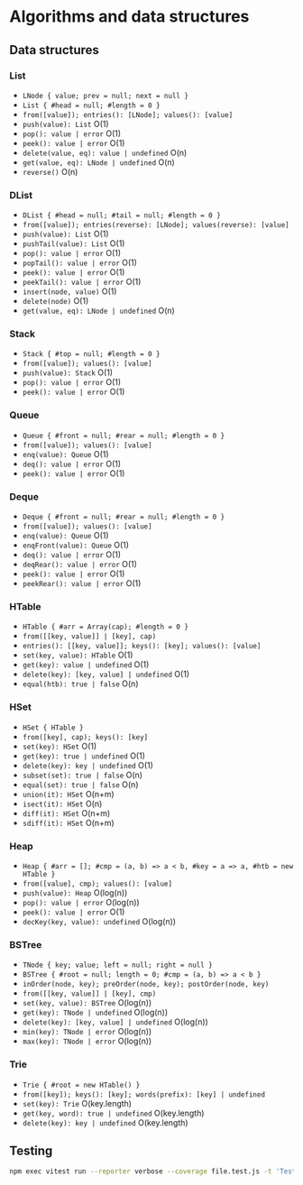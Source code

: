 # Algorithms and data structures

## Data structures

### List

- `LNode { value; prev = null; next = null }`
- `List { #head = null; #length = 0 }`
- `from([value]); entries(): [LNode]; values(): [value]`
- `push(value): List` O(1)
- `pop(): value | error` O(1)
- `peek(): value | error` O(1)
- `delete(value, eq): value | undefined` O(n)
- `get(value, eq): LNode | undefined` O(n)
- `reverse()` O(n)

### DList

- `DList { #head = null; #tail = null; #length = 0 }`
- `from([value]); entries(reverse): [LNode]; values(reverse): [value]`
- `push(value): List` O(1)
- `pushTail(value): List` O(1)
- `pop(): value | error` O(1)
- `popTail(): value | error` O(1)
- `peek(): value | error` O(1)
- `peekTail(): value | error` O(1)
- `insert(node, value)` O(1)
- `delete(node)` O(1)
- `get(value, eq): LNode | undefined` O(n)

### Stack

- `Stack { #top = null; #length = 0 }`
- `from([value]); values(): [value]`
- `push(value): Stack` O(1)
- `pop(): value | error` O(1)
- `peek(): value | error` O(1)

### Queue

- `Queue { #front = null; #rear = null; #length = 0 }`
- `from([value]); values(): [value]`
- `enq(value): Queue` O(1)
- `deq(): value | error` O(1)
- `peek(): value | error` O(1)

### Deque

- `Deque { #front = null; #rear = null; #length = 0 }`
- `from([value]); values(): [value]`
- `enq(value): Queue` O(1)
- `enqFront(value): Queue` O(1)
- `deq(): value | error` O(1)
- `deqRear(): value | error` O(1)
- `peek(): value | error` O(1)
- `peekRear(): value | error` O(1)

### HTable

- `HTable { #arr = Array(cap); #length = 0 }`
- `from([[key, value]] | [key], cap)`
- `entries(): [[key, value]]; keys(): [key]; values(): [value]`
- `set(key, value): HTable` O(1)
- `get(key): value | undefined` O(1)
- `delete(key): [key, value] | undefined` O(1)
- `equal(htb): true | false` O(n)

### HSet

- `HSet { HTable }`
- `from([key], cap); keys(): [key]`
- `set(key): HSet` O(1)
- `get(key): true | undefined` O(1)
- `delete(key): key | undefined` O(1)
- `subset(set): true | false` O(n)
- `equal(set): true | false` O(n)
- `union(it): HSet` O(n+m)
- `isect(it): HSet` O(n)
- `diff(it): HSet` O(n+m)
- `sdiff(it): HSet` O(n+m)

### Heap

- `Heap { #arr = []; #cmp = (a, b) => a < b, #key = a => a, #htb = new HTable }`
- `from([value], cmp); values(): [value]`
- `push(value): Heap` O(log(n))
- `pop(): value | error` O(log(n))
- `peek(): value | error` O(1)
- `decKey(key, value): undefined` O(log(n))

### BSTree

- `TNode { key; value; left = null; right = null }`
- `BSTree { #root = null; length = 0; #cmp = (a, b) => a < b }`
- `inOrder(node, key); preOrder(node, key); postOrder(node, key)`
- `from([[key, value]] | [key], cmp)`
- `set(key, value): BSTree` O(log(n))
- `get(key): TNode | undefined` O(log(n))
- `delete(key): [key, value] | undefined` O(log(n))
- `min(key): TNode | error` O(log(n))
- `max(key): TNode | error` O(log(n))

### Trie

- `Trie { #root = new HTable() }`
- `from([key]); keys(): [key]; words(prefix): [key] | undefined`
- `set(key): Trie` O(key.length)
- `get(key, word): true | undefined` O(key.length)
- `delete(key): key | undefined` O(key.length)

## Testing

```zsh
npm exec vitest run --reporter verbose --coverage file.test.js -t 'Test'
```

